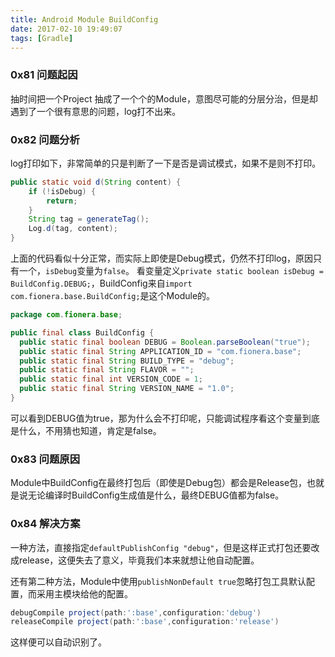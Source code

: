 ```yaml
---
title: Android Module BuildConfig
date: 2017-02-10 19:49:07
tags: [Gradle]
---
```


### 0x81 问题起因
抽时间把一个Project 抽成了一个个的Module，意图尽可能的分层分治，但是却遇到了一个很有意思的问题，log打不出来。

### 0x82 问题分析
log打印如下，非常简单的只是判断了一下是否是调试模式，如果不是则不打印。
```Java
public static void d(String content) {
    if (!isDebug) {
        return;
    }
    String tag = generateTag();
    Log.d(tag, content);
}
```
上面的代码看似十分正常，而实际上即使是Debug模式，仍然不打印log，原因只有一个，`isDebug`变量为`false`。
看变量定义`private static boolean isDebug = BuildConfig.DEBUG;`，BuildConfig来自`import com.fionera.base.BuildConfig;`是这个Module的。
```Java
package com.fionera.base;

public final class BuildConfig {
  public static final boolean DEBUG = Boolean.parseBoolean("true");
  public static final String APPLICATION_ID = "com.fionera.base";
  public static final String BUILD_TYPE = "debug";
  public static final String FLAVOR = "";
  public static final int VERSION_CODE = 1;
  public static final String VERSION_NAME = "1.0";
}
```
可以看到DEBUG值为true，那为什么会不打印呢，只能调试程序看这个变量到底是什么，不用猜也知道，肯定是false。

### 0x83 问题原因
Module中BuildConfig在最终打包后（即使是Debug包）都会是Release包，也就是说无论编译时BuildConfig生成值是什么，最终DEBUG值都为false。

### 0x84 解决方案
一种方法，直接指定`defaultPublishConfig "debug"`，但是这样正式打包还要改成release，这便失去了意义，毕竟我们本来就想让他自动配置。

还有第二种方法，Module中使用`publishNonDefault true`忽略打包工具默认配置，而采用主模块给他的配置。
```Groovy
debugCompile project(path:':base',configuration:'debug')
releaseCompile project(path:':base',configuration:'release')
```
这样便可以自动识别了。